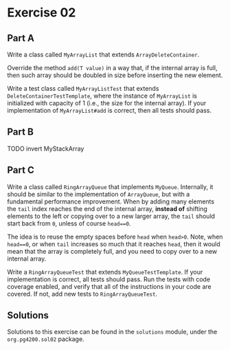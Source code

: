 # Exercise 02

## Part A

Write a class called `MyArrayList` that extends `ArrayDeleteContainer`.

Override the method `add(T value)` in a way that, if the internal array is full,
then such array should be doubled in size before inserting the new element.

Write a test class called `MyArrayListTest` that extends `DeleteContainerTestTemplate`,
where the instance of `MyArrayList` is initialized with capacity of 1 
(i.e., the size for the internal array).
If your implementation of `MyArrayList#add` is correct, then all tests should pass.


## Part B

TODO invert MyStackArray

## Part C

Write a class called `RingArrayQueue` that implements `MyQueue`. 
Internally, it should be similar to the implementation of `ArrayQueue`, 
but with a fundamental performance improvement.
When by adding many elements the `tail` index reaches the end of the internal array,
**instead of** shifting elements to the left or copying over to a new larger array,
the `tail` should start back from `0`, unless of course `head==0`.
 
The idea is to reuse the empty spaces before `head` when `head>0`.
Note, when `head==0`, or when `tail` increases so much that it reaches `head`, then it would
mean that the array is completely full, and you need to copy over to a new internal array.

Write a `RingArrayQueueTest` that extends `MyQueueTestTemplate`. 
If your implementation is correct, all tests should pass.
Run the tests with code coverage enabled, and verify that all of the instructions in your
code are covered. If not, add new tests to `RingArrayQueueTest`.
 
## Solutions

Solutions to this exercise can be found in the `solutions`
module, under the `org.pg4200.sol02` package.
